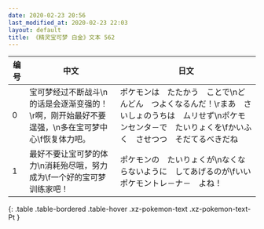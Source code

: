 ```yaml
---
date: 2020-02-23 20:56
last_modified_at: 2020-02-23 22:03
layout: default
title: 《精灵宝可梦 白金》文本 562
---
```

| 编号 | 中文 | 日文 |
| ---- | ---- | ---- |
| 0 | 宝可梦经过不断战斗\n的话是会逐渐变强的！\r啊，刚开始最好不要逞强，\n多在宝可梦中心\f恢复体力吧。 | ポケモンは　たたかう　ことで\nどんどん　つよくなるんだ！\rまあ　さいしょのうちは　ムリせず\nポケモンセンタ－で　たいりょくを\fかいふく　させつつ　そだてるべきだね |
| 1 | 最好不要让宝可梦的体力\n消耗殆尽哦，努力成为\f一个好的宝可梦训练家吧！ | ポケモンの　たいりょくが\nなくならないように　してあげるのが\fいい　ポケモントレ－ナ－　よね！ |
{: .table .table-bordered .table-hover .xz-pokemon-text .xz-pokemon-text-Pt }